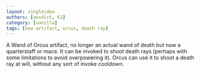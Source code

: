 ```yaml
---
layout: singleidea
authors: [aosdict, K2]
category: [vanilla]
tags: [new artifact, orcus, death ray]
---
```

A Wand of Orcus artifact, no longer an actual wand of death but now a quarterstaff or mace. It can be invoked to shoot death rays (perhaps with some limitations to avoid overpowering it). Orcus can use it to shoot a death ray at will, without any sort of invoke cooldown.

